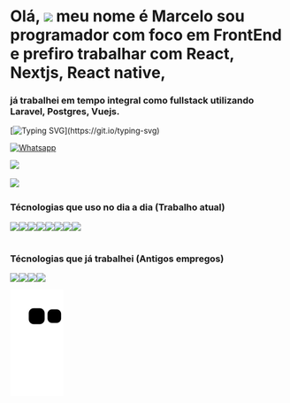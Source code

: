 
# Olá, <img src="https://raw.githubusercontent.com/MartinHeinz/MartinHeinz/master/wave.gif" width="30px"> meu nome é Marcelo sou programador com foco em FrontEnd e prefiro trabalhar com React, Nextjs, React native, 
### já trabalhei em tempo integral como fullstack utilizando Laravel, Postgres, Vuejs.

[![Typing SVG](https://readme-typing-svg.herokuapp.com?color=%2300BBCD&lines=Entre+em+contato+!!!)](https://git.io/typing-svg)


[![Whatsapp](https://img.shields.io/badge/WhatsApp-25D366?style=for-the-badge&logo=whatsapp&logoColor=white)](https://api.whatsapp.com/send?phone=5575991674108&text=Recrutador)

![](https://komarev.com/ghpvc/?username=MarceloFullStack)


<!-- ![MarceloFullStack GitHub stats](https://github-readme-stats.vercel.app/api?username=MarceloFullStack&show_icons=true&theme=dark&show_icons=true&include_all_commits=true&custom_title=MarceloFullStack&card_width=10) -->

<div >
<a href="https://marcelo-portifolio-nextjs.vercel.app/" target="_blank">
    <img style="width: 100vw" src="https://img2.picsize.com.br/eyJhbGciOiJIUzI1NiIsInR5cCI6IkpXVCJ9.eyJrIjoidXBsb2Fkcy9jdXN0b21lci8xMTMyNi9zZWwtcGljdHVyZS82MDAzODMvMTExNTM2NTM5LzNiNWViZjZjNTQyMTRlMGFiMTg0MzFkNjBhNWZiNjA4LnBuZyIsImFjIjowLCJtVyI6MTM2NiwibUgiOjc2OH0.dKHDtBNY3vSoYFA6Wy7B-x3C1ohPzpGykLkb5iCzx2k"/>
</a>
</div>

### Técnologias que uso no dia a dia (Trabalho atual)

<div style="display: flex">

<img src="https://img.shields.io/badge/React-20232A?style=for-the-badge&logo=react&logoColor=61DAFB"/>


<img src="https://img.shields.io/badge/Next-black?style=for-the-badge&logo=next.js&logoColor=white"/>


<img src="https://img.shields.io/badge/react_native-%2320232a.svg?style=for-the-badge&logo=react&logoColor=%2361DAFB"/>


<img src="	https://img.shields.io/badge/Redux-593D88?style=for-the-badge&logo=redux&logoColor=white"/>


<img src="https://img.shields.io/badge/TypeScript-20232A?            style=for-the-badge&logo=typescript&logoColor=white"/>


<img src="https://img.shields.io/badge/HTML5-E34F26?style=for-the-badge&logo=html5&logoColor=white"/>


<img src="https://img.shields.io/badge/CSS3-1572B6?style=for-the-badge&logo=css3&logoColor=white"/>


<img src="https://img.shields.io/badge/JavaScript-F7DF1E?style=for-the-badge&logo=javascript&logoColor=black"/>

</div>
<br>

### Técnologias que já trabalhei (Antigos empregos)
<div style="display: flex">

<img src="https://img.shields.io/badge/vuejs-%2335495e.svg?style=for-the-badge&logo=vuedotjs&logoColor=%234FC08D"/>


<img src="https://img.shields.io/badge/Vuetify-1867C0?style=for-the-badge&logo=vuetify&logoColor=AEDDFF"/>


<img src="https://img.shields.io/badge/laravel-%23FF2D20.svg?style=for-the-badge&logo=laravel&logoColor=white"/>


<img src="https://img.shields.io/badge/postgres-%23316192.svg?style=for-the-badge&logo=postgresql&logoColor=white"/>

</div>


![snake gif](https://github.com/MarceloFullStack/MarceloFullStack/blob/output/github-contribution-grid-snake.svg)
